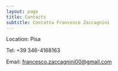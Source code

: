 ```yaml
---
layout: page
title: Contacts
subtitle: Contatta Francesco Zaccagnini
---
```


Location: Pisa


Tel: +39 346-4168163


Email: francesco.zaccagnini00@gmail.com
